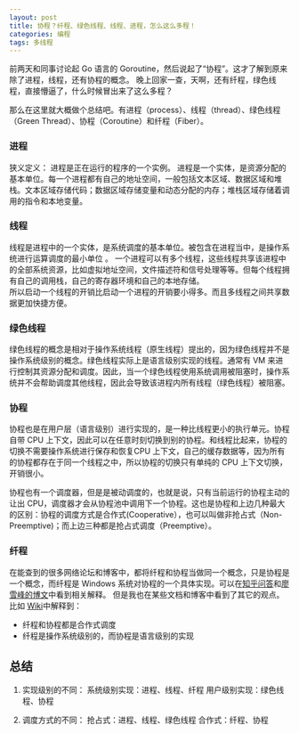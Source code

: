 ```yaml
---
layout: post
title: 协程？纤程、绿色线程、线程、进程，怎么这么多程！
categories: 编程
tags: 多线程
---
```


前两天和同事讨论起 Go 语言的 Goroutine，然后说起了“协程”。这才了解到原来除了进程，线程，还有协程的概念。
晚上回家一查，天啊，还有纤程，绿色线程，直接懵逼了，什么时候冒出来了这么多程？

那么在这里就大概做个总结吧。有进程（process）、线程（thread）、绿色线程（Green Thread）、协程（Coroutine）和纤程（Fiber）。

### 进程
狭义定义： 进程是正在运行的程序的一个实例。
进程是一个实体，是资源分配的基本单位。每一个进程都有自己的地址空间，一般包括文本区域、数据区域和堆栈。文本区域存储代码；数据区域存储变量和动态分配的内存；堆栈区域存储着调用的指令和本地变量。

### 线程
线程是进程中的一个实体，是系统调度的基本单位。被包含在进程当中，是操作系统进行运算调度的最小单位
。
一个进程可以有多个线程，这些线程共享该进程中的全部系统资源，比如虚拟地址空间，文件描述符和信号处理等等。但每个线程拥有自己的调用栈，自己的寄存器环境和自己的本地存储。  
所以启动一个线程的开销比启动一个进程的开销要小得多。而且多线程之间共享数据更加快捷方便。

### 绿色线程
绿色线程的概念是相对于操作系统线程（原生线程）提出的，因为绿色线程并不是操作系统级别的概念。绿色线程实际上是语言级别实现的线程。通常有 VM 来进行控制其资源分配和调度。因此，当一个绿色线程使用系统调用被阻塞时，操作系统并不会帮助调度其他线程，因此会导致该进程内所有线程（绿色线程）被阻塞。

### 协程
协程也是在用户层（语言级别）进行实现的，是一种比线程更小的执行单元。协程自带 CPU 上下文，因此可以在任意时刻切换到别的协程。和线程比起来，协程的切换不需要操作系统进行保存和恢复CPU 上下文，自己的缓存数据等，因为所有的协程都存在于同一个线程之中，所以协程的切换只有单纯的 CPU 上下文切换，开销很小。

协程也有一个调度器，但是是被动调度的，也就是说，只有当前运行的协程主动的让出 CPU，调度器才会从协程池中调用下一个协程。这也是协程和上边几种最大的区别：协程的调度方式是合作式(Cooperative），也可以叫做非抢占式（Non-Preemptive)；而上边三种都是抢占式调度（Preemptive）。

### 纤程
在能查到的很多网络论坛和博客中，都将纤程和协程当做同一个概念，只是协程是一个概念，而纤程是 Windows 系统对协程的一个具体实现。可以在[知乎问答](https://www.zhihu.com/question/23955356)和[廖雪峰的博文](https://www.liaoxuefeng.com/wiki/0014316089557264a6b348958f449949df42a6d3a2e542c000/001432090171191d05dae6e129940518d1d6cf6eeaaa969000)中看到相关解释。 
但是我也在某些文档和博客中看到了其它的观点。
比如 [Wiki](https://en.wikipedia.org/wiki/Fiber_(computer_science))中解释到：  
- 纤程和协程都是合作式调度
- 纤程是操作系统级别的，而协程是语言级别的实现

## 总结

1. 实现级别的不同：
    系统级别实现：进程、线程、纤程
    用户级别实现：绿色线程、协程

2. 调度方式的不同：
    抢占式：进程、线程、绿色线程
    合作式：纤程、协程


